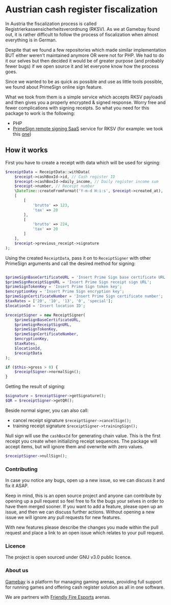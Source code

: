 # Austrian cash register fiscalization
In Austria the fiscalization process is called Registrierkassensicherheitsverordnung (RKSV).
As we at Gamebay found out, it is rather difficult to follow the process of fiscalization when almost everything is in German.

Despite that we found a few repositories which made similar implementation BUT either weren't maintained anymore OR were not for PHP.
We had to do it our selves but then decided it would be of greater purpose (and probably fewer bugs) if we open source it and let everyone know how the process goes.

Since we wanted to be as quick as possible and use as little tools possible, we found about PrimeSign online sign feature.

What we took from them is a simple service which accepts RKSV payloads and then gives you a properly encrypted & signed response.
Worry free and fewer complications with signing receipts.
So what you need for this package to work is the following:
- PHP
- [PrimeSign remote signing SaaS](https://www.cryptoshop.com/products/zertifikate.html) service for RKSV (for example: we took this [one](http://www.cryptoshop.com/products/zertifikate/rksv-primesign-remotesigning-hosted-bdl-24-7-150.html))

## How it works

First you have to create a receipt with data which will be used for signing:
```php
$receiptData = ReceiptData::withData(
    $receipt->cashBoxId->id, // Cash register ID
    $receipt->cashBoxId->daily_income, // Daily register income sum
    $receipt->number, // Receipt number
    \DateTime::createFromFormat('Y-m-d H:i:s', $receipt->created_at),
    [
        [
            'brutto' => 123,
            'tax' => 20        
        ],
        [
            'brutto' => 224,
            'tax' => 20 
        ]
    ],
    $receipt->previous_receipt->signature
);
```


Using the created `ReceiptData`, pass it on to `ReceiptSigner` with other PrimeSign arguments and call the desired method for signing:
```php

$primeSignBaseCertificateURL = 'Insert Prime Sign base certificate URL';
$primeSignReceiptSignURL = 'Insert Prime Sign receipt sign URL';
$primeSignTokenKey = 'Insert Prime Sign token key';
$encryptionKey = 'Insert Prime Sign encryption key';
$primeSignCertificateNumber = 'Insert Prime Sign certificate number';
$taxRates = ['20', '10', '13', '0', 'special'];
$locationId = 'Insert location ID';

$receiptSigner = new ReceiptSigner(
    $primeSignBaseCertificateURL,
    $primeSignReceiptSignURL,
    $primeSignTokenKey,
    $primeSignCertificateNumber,
    $encryptionKey,
    $taxRates,
    $locationId,
    $receiptData
);

if ($this->gross > 0) {
    $receiptSigner->normalSign();
}
```
Getting the result of signing:
```php
$signature = $receiptSigner->getSignature();
$QR = $receiptSigner->getQR();
```
Beside normal signer, you can also call:
 * cancel receipt signature `$receiptSigner->cancelSign();`
 * training receipt signature `$receiptSigner->trainingSign();`
    
Null sign will use the `cashBoxId` for generating chain value.
This is the first receipt you create when initializing receipt sequences.
The package will accept items, but will ignore them and overwrite with zero values.

```php
$receiptSigner->nullSign();
```

### Contributing

In case you notice any bugs, open up a new issue, so we can discuss it and fix it ASAP.

Keep in mind, this is an open source project and anyone can contribute by opening up a pull request so feel free to fix the bugs your selves in order to have them merged sooner.
If you want to add a feature, please open up an issue, and then we can discuss further actions. Without opening a new issue we will ignore any pull requests for new features.

With new features please describe the changes you made within the pull request and place a link to an open issue which relates to your pull request.

### Licence

The project is open sourced under GNU v3.0 public licence.


### About us

[Gamebay](https://gamebay.io) is a platform for managing gaming arenas, providing full support for running games and offering cash register solution as all in one software.

We are partners with [Friendly Fire Esports](https://friendlyfireesports.com/en) arenas.
